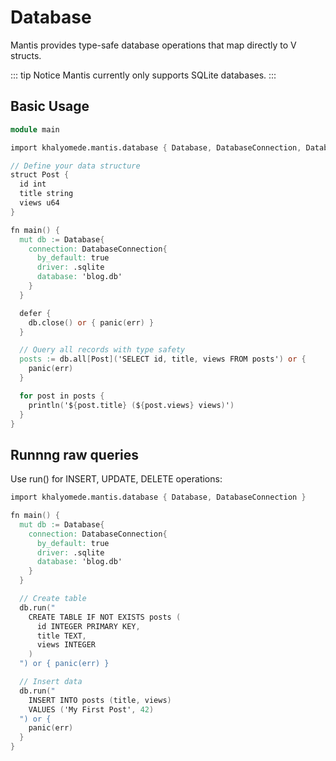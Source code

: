 # Database

Mantis provides type-safe database operations that map directly to V structs.

::: tip Notice
Mantis currently only supports SQLite databases.
:::

## Basic Usage

```v
module main

import khalyomede.mantis.database { Database, DatabaseConnection, DatabaseDriver }

// Define your data structure
struct Post {
  id int
  title string
  views u64
}

fn main() {
  mut db := Database{
    connection: DatabaseConnection{
      by_default: true
      driver: .sqlite
      database: 'blog.db'
    }
  }

  defer {
    db.close() or { panic(err) }
  }

  // Query all records with type safety
  posts := db.all[Post]('SELECT id, title, views FROM posts') or {
    panic(err)
  }

  for post in posts {
    println('${post.title} (${post.views} views)')
  }
}
```

## Runnng raw queries

Use run() for INSERT, UPDATE, DELETE operations:

```v
import khalyomede.mantis.database { Database, DatabaseConnection }

fn main() {
  mut db := Database{
    connection: DatabaseConnection{
      by_default: true
      driver: .sqlite
      database: 'blog.db'
    }
  }

  // Create table
  db.run("
    CREATE TABLE IF NOT EXISTS posts (
      id INTEGER PRIMARY KEY,
      title TEXT,
      views INTEGER
    )
  ") or { panic(err) }

  // Insert data
  db.run("
    INSERT INTO posts (title, views)
    VALUES ('My First Post', 42)
  ") or {
    panic(err)
  }
}
```
